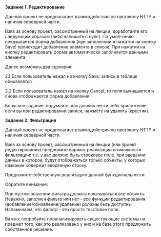 <b>Задание 1. Редактирование</b>

Данный проект не предполагает взаимодействия по протоколу HTTP и наличия серверной части.

Взяв за основу проект, рассмотренный на лекции, доработайте его следующим образом (либо напишите с нуля).
По умолчанию показывается форма добавления (при заполнении и нажатии на кнопку Save) происходит добавление элемента в список.
При нажатии на кнопку редактировать форма автоматически заполняется данными элемента

Далее возможны два сценария:

2.1 Если пользователь нажал на кнопку Save, запись в таблице обновляется

2.2 Если пользователь нажал на кнопку Cancel, то поля вычищаются и снова отображается форма добавления

Бонусное задание: подумайте, как должно вести себя приложение, если вы при редактировании записи, нажмёте на удалить (крестик).

<b>Задание 2. Фильтрация</b>

Данный проект не предполагает взаимодействия по протоколу HTTP и наличия серверной части.

Взяв за основу проект, рассмотренный на лекции (или проект редактирования) предложите вариант реализации возможности фильтрации: т.е. у вас должно быть строковое поле, при введении данных в которое, будут отображаться только объекты, у которых название содержит введённую строку.

Предложите собственную реализацию данной функциональности.

Обратите внимание:

При пустом значении фильтра должны показываться все объекты
Неважно, заполнен фильтр или нет - все функции редактирования (добавление/обновление/удаление) должны быть доступны
Напоминаем, что фильтр - это просто текстовое поле.

Важно: попробуйте проанализировать существующие системы на предмет того, как это реализовано у них и на базе этого предложить собственное решение.

